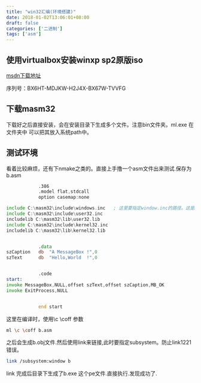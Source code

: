 ```yaml
---
title: "win32汇编(环境搭建)"
date: 2018-01-02T13:06:01+08:00
draft: false
categories: ['二进制']
tags: ['asm']
---
```


## 使用virtualbox安装winxp sp2原版iso

[msdn下载地址](ed2k://|file|sc_winxp_pro_with_sp2.iso|629227520|505B810E128351482AF8B83AC4D04FD2|/)

序列号：BX6HT-MDJKW-H2J4X-BX67W-TVVFG
<!--more-->

## 下载masm32

下载好之后直接安装，会在安装目录下生成多个文件。注意bin文件夹。ml.exe 在文件夹中
可以把其放入系统path中。

## 测试环境

看着比较麻烦，还有下nmake之类的。直接上手撸一个asm文件出来测试.保存为b.asm

```asm
            .386
            .model flat,stdcall
            option casemap:none

include C:\masm32\include\windows.inc   ; 这里要指定window.inc的路径。这是masm32自己安装的
include C:\masm32\include\user32.inc
includelib C:\masm32\lib\user32.lib
include C:\masm32\include\kernel32.inc
includelib C:\masm32\lib\kernel32.lib


            .data
szCaption   db  "A MessageBox !",0
szText      db  "Hello,World  !",0


            .code
start:
invoke MessageBox,NULL,offset szText,offset szCaption,MB_OK
invoke ExitProcess,NULL


            end start

```

这里在编译时，使用\c \coff 参数
```bash
ml \c \coff b.asm
```

之后会生成b.obj文件.然后使用link来链接,此时要指定subsystem。防止link1221错误。

```bash
link /subsystem:window b
```
link 完成后目录下生成了b.exe 这个pe文件.直接执行.发现成功了.








